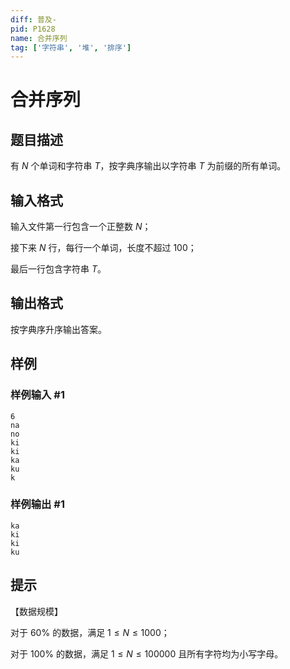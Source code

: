 ```yaml
---
diff: 普及-
pid: P1628
name: 合并序列
tag: ['字符串', '堆', '排序']
---
```

# 合并序列
## 题目描述

有 $N$ 个单词和字符串 $T$，按字典序输出以字符串 $T$ 为前缀的所有单词。
## 输入格式

输入文件第一行包含一个正整数 $N$；

接下来 $N$ 行，每行一个单词，长度不超过 $100$；

最后一行包含字符串 $T$。
## 输出格式

按字典序升序输出答案。

## 样例

### 样例输入 #1
```
6
na
no
ki
ki
ka
ku
k
```
### 样例输出 #1
```
ka
ki
ki
ku
```
## 提示

【数据规模】

对于 $60\%$ 的数据，满足 $1 \le N \le 1000$；

对于 $100\%$ 的数据，满足 $1 \le N \le 100000$ 且所有字符均为小写字母。
